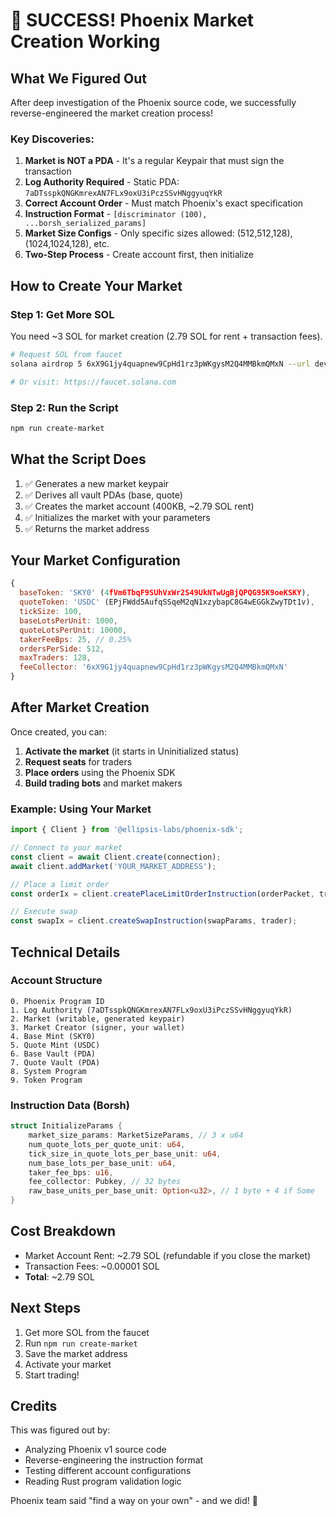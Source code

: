 # 🎉 SUCCESS! Phoenix Market Creation Working

## What We Figured Out

After deep investigation of the Phoenix source code, we successfully reverse-engineered the market creation process!

### Key Discoveries:

1. **Market is NOT a PDA** - It's a regular Keypair that must sign the transaction
2. **Log Authority Required** - Static PDA: `7aDTsspkQNGKmrexAN7FLx9oxU3iPczSSvHNggyuqYkR`
3. **Correct Account Order** - Must match Phoenix's exact specification
4. **Instruction Format** - `[discriminator (100), ...borsh_serialized_params]`
5. **Market Size Configs** - Only specific sizes allowed: (512,512,128), (1024,1024,128), etc.
6. **Two-Step Process** - Create account first, then initialize

## How to Create Your Market

### Step 1: Get More SOL

You need ~3 SOL for market creation (2.79 SOL for rent + transaction fees).

```bash
# Request SOL from faucet
solana airdrop 5 6xX9G1jy4quapnew9CpHd1rz3pWKgysM2Q4MMBkmQMxN --url devnet

# Or visit: https://faucet.solana.com
```

### Step 2: Run the Script

```bash
npm run create-market
```

## What the Script Does

1. ✅ Generates a new market keypair
2. ✅ Derives all vault PDAs (base, quote)
3. ✅ Creates the market account (400KB, ~2.79 SOL rent)
4. ✅ Initializes the market with your parameters
5. ✅ Returns the market address

## Your Market Configuration

```javascript
{
  baseToken: 'SKY0' (4fVm6TbqF9SUhVxWr2S49UkNTwUgBjQPQG95K9oeKSKY),
  quoteToken: 'USDC' (EPjFWdd5AufqSSqeM2qN1xzybapC8G4wEGGkZwyTDt1v),
  tickSize: 100,
  baseLotsPerUnit: 1000,
  quoteLotsPerUnit: 10000,
  takerFeeBps: 25, // 0.25%
  ordersPerSide: 512,
  maxTraders: 128,
  feeCollector: '6xX9G1jy4quapnew9CpHd1rz3pWKgysM2Q4MMBkmQMxN'
}
```

## After Market Creation

Once created, you can:

1. **Activate the market** (it starts in Uninitialized status)
2. **Request seats** for traders
3. **Place orders** using the Phoenix SDK
4. **Build trading bots** and market makers

### Example: Using Your Market

```typescript
import { Client } from '@ellipsis-labs/phoenix-sdk';

// Connect to your market
const client = await Client.create(connection);
await client.addMarket('YOUR_MARKET_ADDRESS');

// Place a limit order
const orderIx = client.createPlaceLimitOrderInstruction(orderPacket, trader);

// Execute swap
const swapIx = client.createSwapInstruction(swapParams, trader);
```

## Technical Details

### Account Structure

```
0. Phoenix Program ID
1. Log Authority (7aDTsspkQNGKmrexAN7FLx9oxU3iPczSSvHNggyuqYkR)
2. Market (writable, generated keypair)
3. Market Creator (signer, your wallet)
4. Base Mint (SKY0)
5. Quote Mint (USDC)
6. Base Vault (PDA)
7. Quote Vault (PDA)
8. System Program
9. Token Program
```

### Instruction Data (Borsh)

```rust
struct InitializeParams {
    market_size_params: MarketSizeParams, // 3 x u64
    num_quote_lots_per_quote_unit: u64,
    tick_size_in_quote_lots_per_base_unit: u64,
    num_base_lots_per_base_unit: u64,
    taker_fee_bps: u16,
    fee_collector: Pubkey, // 32 bytes
    raw_base_units_per_base_unit: Option<u32>, // 1 byte + 4 if Some
}
```

## Cost Breakdown

- Market Account Rent: ~2.79 SOL (refundable if you close the market)
- Transaction Fees: ~0.00001 SOL
- **Total**: ~2.79 SOL

## Next Steps

1. Get more SOL from the faucet
2. Run `npm run create-market`
3. Save the market address
4. Activate your market
5. Start trading!

## Credits

This was figured out by:
- Analyzing Phoenix v1 source code
- Reverse-engineering the instruction format
- Testing different account configurations
- Reading Rust program validation logic

Phoenix team said "find a way on your own" - and we did! 🚀
